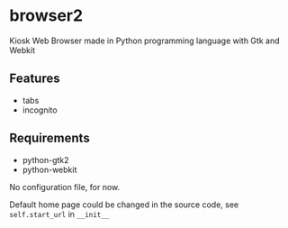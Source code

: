 browser2
========

Kiosk Web Browser made in Python programming language with Gtk and Webkit

Features
---------
- tabs
- incognito

Requirements
---------
- python-gtk2
- python-webkit

No configuration file, for now.

Default home page could be changed in the source code, see `self.start_url` in `__init__`
